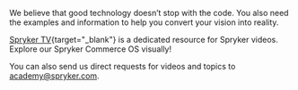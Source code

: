 We believe that good technology doesn’t stop with the code. You also need the examples and information to help you convert your vision into reality.

[Spryker TV](https://training.spryker.com/pages/spryker-tv){target="_blank"} is a dedicated resource for Spryker videos. Explore our Spryker Commerce OS visually!

You can also send us direct requests for videos and topics to [academy@spryker.com](mailto:academy@spryker.com).
